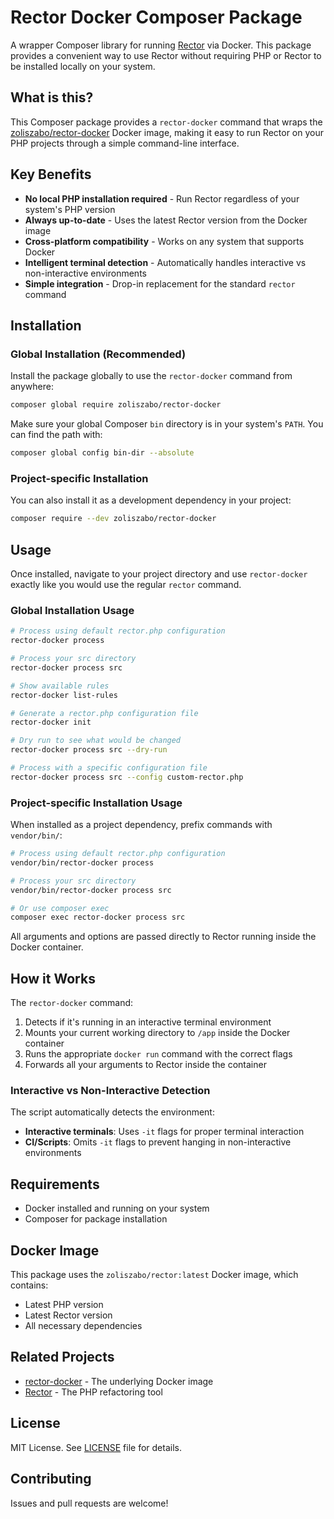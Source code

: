 # Rector Docker Composer Package

A wrapper Composer library for running [Rector](https://getrector.com/) via Docker. This package provides a convenient way to use Rector without requiring PHP or Rector to be installed locally on your system.

## What is this?

This Composer package provides a `rector-docker` command that wraps the [zoliszabo/rector-docker](https://github.com/zoliszabo/rector-docker) Docker image, making it easy to run Rector on your PHP projects through a simple command-line interface.

## Key Benefits

- **No local PHP installation required** - Run Rector regardless of your system's PHP version
- **Always up-to-date** - Uses the latest Rector version from the Docker image
- **Cross-platform compatibility** - Works on any system that supports Docker
- **Intelligent terminal detection** - Automatically handles interactive vs non-interactive environments
- **Simple integration** - Drop-in replacement for the standard `rector` command

## Installation

### Global Installation (Recommended)

Install the package globally to use the `rector-docker` command from anywhere:

```bash
composer global require zoliszabo/rector-docker
```

Make sure your global Composer `bin` directory is in your system's `PATH`. You can find the path with:

```bash
composer global config bin-dir --absolute
```

### Project-specific Installation

You can also install it as a development dependency in your project:

```bash
composer require --dev zoliszabo/rector-docker
```

## Usage

Once installed, navigate to your project directory and use `rector-docker` exactly like you would use the regular `rector` command.

### Global Installation Usage

```bash
# Process using default rector.php configuration
rector-docker process

# Process your src directory
rector-docker process src

# Show available rules
rector-docker list-rules

# Generate a rector.php configuration file
rector-docker init

# Dry run to see what would be changed
rector-docker process src --dry-run

# Process with a specific configuration file
rector-docker process src --config custom-rector.php
```

### Project-specific Installation Usage

When installed as a project dependency, prefix commands with `vendor/bin/`:

```bash
# Process using default rector.php configuration
vendor/bin/rector-docker process

# Process your src directory
vendor/bin/rector-docker process src

# Or use composer exec
composer exec rector-docker process src
```

All arguments and options are passed directly to Rector running inside the Docker container.

## How it Works

The `rector-docker` command:

1. Detects if it's running in an interactive terminal environment
2. Mounts your current working directory to `/app` inside the Docker container
3. Runs the appropriate `docker run` command with the correct flags
4. Forwards all your arguments to Rector inside the container

### Interactive vs Non-Interactive Detection

The script automatically detects the environment:

- **Interactive terminals**: Uses `-it` flags for proper terminal interaction
- **CI/Scripts**: Omits `-it` flags to prevent hanging in non-interactive environments

## Requirements

- Docker installed and running on your system
- Composer for package installation

## Docker Image

This package uses the `zoliszabo/rector:latest` Docker image, which contains:

- Latest PHP version
- Latest Rector version
- All necessary dependencies

## Related Projects

- [rector-docker](https://github.com/zoliszabo/rector-docker) - The underlying Docker image
- [Rector](https://getrector.com/) - The PHP refactoring tool

## License

MIT License. See [LICENSE](LICENSE) file for details.

## Contributing

Issues and pull requests are welcome!
